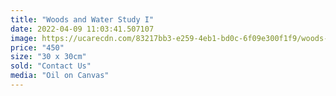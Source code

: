 ```yaml
---
title: "Woods and Water Study I"
date: 2022-04-09 11:03:41.507107
image: https://ucarecdn.com/83217bb3-e259-4eb1-bd0c-6f09e300f1f9/woods-and-water-study-i.jpg
price: "450"
size: "30 x 30cm"
sold: "Contact Us"
media: "Oil on Canvas"
---
```


